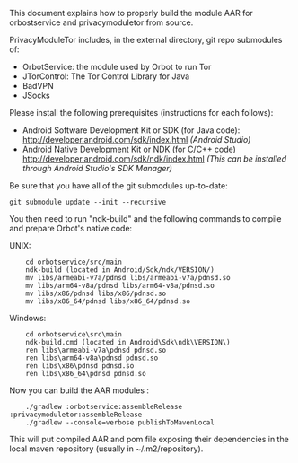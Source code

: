 This document explains how to properly build the module AAR for orbostservice and privacymoduletor from
source.

PrivacyModuleTor includes, in the external directory, git repo submodules of:
- OrbotService: the module used by Orbot to run Tor
- JTorControl: The Tor Control Library for Java
- BadVPN
- JSocks

Please install the following prerequisites (instructions for each follows):
	
- Android Software Development Kit or SDK (for Java code): http://developer.android.com/sdk/index.html *(Android Studio)*
- Android Native Development Kit or NDK (for C/C++ code) http://developer.android.com/sdk/ndk/index.html *(This can be installed through Android Studio's SDK Manager)*

Be sure that you have all of the git submodules up-to-date:

	git submodule update --init --recursive


You then need to run "ndk-build" and the following commands to compile and prepare Orbot's native code:

UNIX:	
		
		cd orbotservice/src/main
		ndk-build (located in Android/Sdk/ndk/VERSION/)
		mv libs/armeabi-v7a/pdnsd libs/armeabi-v7a/pdnsd.so
		mv libs/arm64-v8a/pdnsd libs/arm64-v8a/pdnsd.so
		mv libs/x86/pdnsd libs/x86/pdnsd.so
		mv libs/x86_64/pdnsd libs/x86_64/pdnsd.so

Windows:

		cd orbotservice\src\main
		ndk-build.cmd (located in Android\Sdk\ndk\VERSION\) 
		ren libs\armeabi-v7a\pdnsd pdnsd.so
		ren libs\arm64-v8a\pdnsd pdnsd.so
		ren libs\x86\pdnsd pdnsd.so
		ren libs\x86_64\pdnsd pdnsd.so

Now you can build the AAR modules :

        ./gradlew :orbotservice:assembleRelease :privacymoduletor:assembleRelease
        ./gradlew --console=verbose publishToMavenLocal

This will put compiled AAR and pom file exposing their dependencies in the local maven
repository (usually in ~/.m2/repository).

